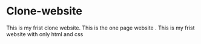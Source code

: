 # Clone-website
This is my frist clone website.
This is the one page website .
This is my frist website with only html and css 
